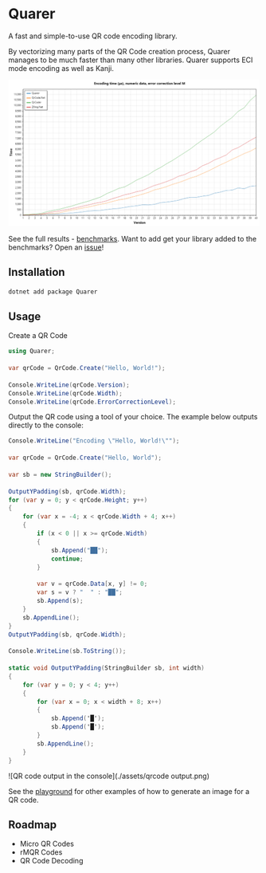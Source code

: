 ﻿Quarer
=========
A fast and simple-to-use QR code encoding library.

<!-- TODO: Add badges here -->

By vectorizing many parts of the QR Code creation process, Quarer manages to be much faster than many other libraries. Quarer supports ECI mode encoding as well as Kanji.

![benchmark graph](./assets/timing-focused-1.png)

See the full results - [benchmarks](./benchmarks). Want to add get your library added to the benchmarks? Open an [issue](/JakeYallop/Quarer/issues)!

## Installation
```bash
dotnet add package Quarer
```

## Usage

Create a QR Code
```csharp
using Quarer;

var qrCode = QrCode.Create("Hello, World!");

Console.WriteLine(qrCode.Version);
Console.WriteLine(qrCode.Width);
Console.WriteLine(qrCode.ErrorCorrectionLevel);
```

Output the QR code using a tool of your choice. The example below outputs directly to the console:
```csharp
Console.WriteLine("Encoding \"Hello, World!\"");

var qrCode = QrCode.Create("Hello, World");

var sb = new StringBuilder();

OutputYPadding(sb, qrCode.Width);
for (var y = 0; y < qrCode.Height; y++)
{
    for (var x = -4; x < qrCode.Width + 4; x++)
    {
        if (x < 0 || x >= qrCode.Width)
        {
            sb.Append("██");
            continue;
        }

        var v = qrCode.Data[x, y] != 0;
        var s = v ? "  " : "██";
        sb.Append(s);
    }
    sb.AppendLine();
}
OutputYPadding(sb, qrCode.Width);

Console.WriteLine(sb.ToString());

static void OutputYPadding(StringBuilder sb, int width)
{
    for (var y = 0; y < 4; y++)
    {
        for (var x = 0; x < width + 8; x++)
        {
            sb.Append('█');
            sb.Append('█');
        }
        sb.AppendLine();
    }
}
```
![QR code output in the console](./assets/qrcode output.png)

See the [playground](./tools/Playground) for other examples of how to generate an image for a QR code.

## Roadmap
- Micro QR Codes
- rMQR Codes
- QR Code Decoding
